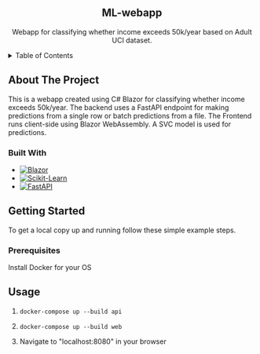 <h2 align="center">ML-webapp</h2>

  <p align="center">
    Webapp for classifying whether income exceeds 50k/year based on Adult UCI dataset.
    <br />
  </p>
</div>



<!-- TABLE OF CONTENTS -->
<details>
  <summary>Table of Contents</summary>
  <ol>
    <li>
      <a href="#about-the-project">About The Project</a>
      <ul>
        <li><a href="#built-with">Built With</a></li>
      </ul>
    </li>
    <li>
      <a href="#getting-started">Getting Started</a>
      <ul>
        <li><a href="#prerequisites">Prerequisites</a></li>
        <li><a href="#installation">Installation</a></li>
      </ul>
    </li>
    <li><a href="#usage">Usage</a></li>
  </ol>
</details>

<!-- ABOUT THE PROJECT -->
## About The Project

This is a webapp created using C# Blazor for classifying whether income exceeds 50k/year. The backend uses a FastAPI endpoint for making predictions from a single row or batch predictions from a file. The Frontend runs client-side using Blazor WebAssembly. A SVC model is used for predictions.

### Built With

* [![Blazor][Blazor.net]][Blazor-url]
* [![Scikit-Learn][Scikit-learn.org]][Scikit-learn-url]
* [![FastAPI][FastAPI.com]][FastAPI-url]


<!-- GETTING STARTED -->
## Getting Started

To get a local copy up and running follow these simple example steps.

### Prerequisites

Install Docker for your OS

<!-- USAGE EXAMPLES -->
## Usage

1. ```docker-compose up --build api```

2. ```docker-compose up --build web```

3. Navigate to "localhost:8080" in your browser


[Blazor-url]: https://dotnet.microsoft.com/en-us/apps/aspnet/web-apps/blazor
[Blazor.net]: https://img.shields.io/badge/Blazor-0769AD?style=for-the-badge&logo=blazor&logoColor=512BD4
[Scikit-learn.org]: https://img.shields.io/badge/ScikitLearn-0769AD?style=for-the-badge&logo=scikit-learn&logoColor=F7931E
[Scikit-learn-url]: https://scikit-learn.org/stable/
[FastAPI.com]: https://img.shields.io/badge/FastAPI-0769AD?style=for-the-badge&logo=fastapi&logoColor=009688
[FastAPI-url]: https://fastapi.tiangolo.com/


